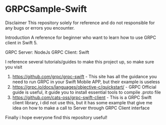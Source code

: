 # GRPCSample-Swift

Disclaimer
This repository solely for reference and do not responsible for any bugs or errors you encounter.

Introduction
A reference for beginner who want to learn how to use GRPC client in Swift 5.

GRPC Server: NodeJs
GRPC Client: Swift

I reference several tutorials/guides to make this project up, so make sure you visit
1. https://github.com/grpc/grpc-swift   - This site has all the guidance you need to run GRPC in your Swift Mobile APP, but their example is useless
2. https://grpc.io/docs/languages/objective-c/quickstart/   - GRPC Official guide is useful, it guide you to install essential tools to compile .proto file
3. https://github.com/cats-oss/grpc-swift-client    - This is a GRPC Swift client library, i did not use this, but it has some example that give me idea on how to make a call to Server through GRPC Client interface

Finally i hope everyone find this repository useful!
